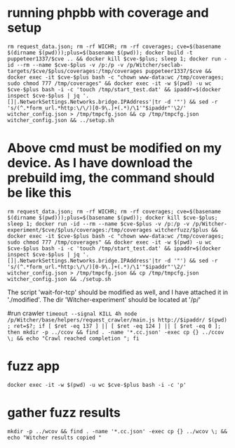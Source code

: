 


# running phpbb with coverage and setup
```rm request_data.json; rm -rf WICHR; rm -rf coverages; cve=$(basename $(dirname $(pwd)));plus=$(basename $(pwd)); docker build -t puppeteer1337/$cve .. && docker kill $cve-$plus; sleep 1; docker run -id --rm --name $cve-$plus -v /p:/p -v /p/Witcher/seclab-targets/$cve/$plus/coverages:/tmp/coverages puppeteer1337/$cve && docker exec -it $cve-$plus bash -c "chown www-data:wc /tmp/coverages; sudo chmod 777 /tmp/coverages" && docker exec -it -w $(pwd) -u wc $cve-$plus bash -i -c 'touch /tmp/start_test.dat' && ipaddr=$(docker inspect $cve-$plus | jq '.[]|.NetworkSettings.Networks.bridge.IPAddress'|tr -d '"') && sed -r 's/(^.*form_url.*http:\/\/)[0-9\.]+(.*)/\1'"$ipaddr"'\2/' witcher_config.json > /tmp/tmpcfg.json && cp /tmp/tmpcfg.json witcher_config.json && ../setup.sh```

# Above cmd must be modified on my device. As I have download the prebuild img, the command should be like this

```rm request_data.json; rm -rf WICHR; rm -rf coverages; cve=$(basename $(dirname $(pwd)));plus=$(basename $(pwd)); docker kill $cve-$plus; sleep 1; docker run -id --rm --name $cve-$plus -v /p:/p -v /p/Witcher-experiment/$cve/$plus/coverages:/tmp/coverages witcherfuzz/$plus && docker exec -it $cve-$plus bash -c "chown www-data:wc /tmp/coverages; sudo chmod 777 /tmp/coverages" && docker exec -it -w $(pwd) -u wc $cve-$plus bash -i -c 'touch /tmp/start_test.dat' && ipaddr=$(docker inspect $cve-$plus | jq '.[]|.NetworkSettings.Networks.bridge.IPAddress'|tr -d '"') && sed -r 's/(^.*form_url.*http:\/\/)[0-9\.]+(.*)/\1'"$ipaddr"'\2/' witcher_config.json > /tmp/tmpcfg.json && cp /tmp/tmpcfg.json witcher_config.json && ./setup.sh```

The script 'wait-for-tcp' should be modified as well, and I have attached it in './modified'. The dir 'Witcher-experiment' should be located at '/p/'

#run crawler
```timeout --signal KILL 4h node /p/Witcher/base/helpers/request_crawler/main.js http://$ipaddr/ $(pwd) ; ret=$?; if [ $ret -eq 137 ] || [ $ret -eq 124 ] || [ $ret -eq 0 ]; then mkdir -p ../ccov && find . -name '*.cc.json' -exec cp {} ../ccov \; && echo "Crawl reached completion "; fi```

# fuzz app
```docker exec -it -w $(pwd) -u wc $cve-$plus bash -i -c 'p'```

# gather fuzz results
```mkdir -p ../wcov && find . -name '*.cc.json' -exec cp {} ../wcov \; && echo "Witcher results copied "```
